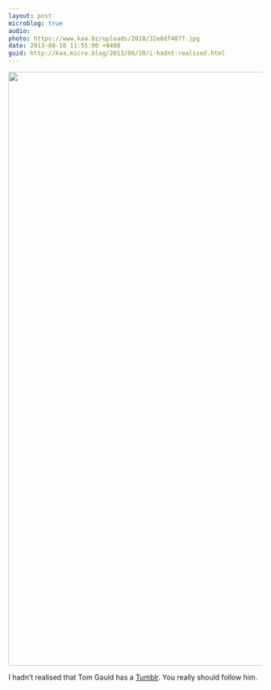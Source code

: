 ```yaml
---
layout: post
microblog: true
audio: 
photo: https://www.kaa.bz/uploads/2018/32e6df487f.jpg
date: 2013-08-10 11:55:00 +0400
guid: http://kaa.micro.blog/2013/08/10/i-hadnt-realised.html
---
```

<img src="https://www.kaa.bz/uploads/2018/32e6df487f.jpg" alt="" width="800" height="1179" class="alignnone size-full wp-image-571" /><p>I hadn’t realised that Tom Gauld has a <a href="http://myjetpack.tumblr.com">Tumblr</a>. You really should follow him.</p>
